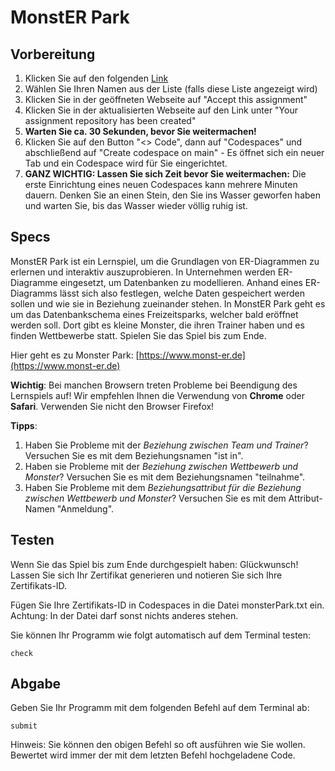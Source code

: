 # MonstER Park

## Vorbereitung
1. Klicken Sie auf den folgenden [Link](https://classroom.github.com/a/QH1rPeXE)
2. Wählen Sie Ihren Namen aus der Liste (falls diese Liste angezeigt wird)
2. Klicken Sie in der geöffneten Webseite auf "Accept this assignment"
3. Klicken Sie in der aktualisierten Webseite auf den Link unter "Your assignment repository has been created"
4. **Warten Sie ca. 30 Sekunden, bevor Sie weitermachen!**
5. Klicken Sie auf den Button "<> Code", dann auf "Codespaces" und abschließend auf "Create codespace on main" - Es öffnet sich ein neuer Tab und ein Codespace wird für Sie eingerichtet.
6. **GANZ WICHTIG: Lassen Sie sich Zeit bevor Sie weitermachen:** Die erste Einrichtung eines neuen Codespaces kann mehrere Minuten dauern. Denken Sie an einen Stein, den Sie ins Wasser geworfen haben und warten Sie, bis das Wasser wieder völlig ruhig ist.

## Specs
MonstER Park ist ein Lernspiel, um die Grundlagen von ER-Diagrammen zu erlernen und interaktiv auszuprobieren. In Unternehmen werden ER-Diagramme eingesetzt, um Datenbanken zu modellieren. Anhand eines ER-Diagramms lässt sich also festlegen, welche Daten gespeichert werden sollen und wie sie in Beziehung zueinander stehen. In MonstER Park geht es um das Datenbankschema eines Freizeitsparks, welcher bald eröffnet werden soll. Dort gibt es kleine Monster, die ihren Trainer haben und es finden Wettbewerbe statt. Spielen Sie das Spiel bis zum Ende.

Hier geht es zu Monster Park: [https://www.monst-er.de](https://www.monst-er.de)

**Wichtig**: Bei manchen Browsern treten Probleme bei Beendigung des Lernspiels auf! Wir empfehlen Ihnen die Verwendung von **Chrome** oder **Safari**. Verwenden Sie nicht den Browser Firefox!

**Tipps**:
1. Haben Sie Probleme mit der *Beziehung zwischen Team und Trainer*? Versuchen Sie es mit dem Beziehungsnamen "ist in".
2. Haben sie Probleme mit der *Beziehung zwischen Wettbewerb und Monster*? Versuchen Sie es mit dem Beziehungsnamen "teilnahme".
3. Haben Sie Probleme mit dem *Beziehungsattribut für die Beziehung zwischen Wettbewerb und Monster*? Versuchen Sie es mit dem Attribut-Namen "Anmeldung".


## Testen
Wenn Sie das Spiel bis zum Ende durchgespielt haben: Glückwunsch! Lassen Sie sich Ihr Zertifikat generieren und notieren Sie sich Ihre Zertifikats-ID. 

Fügen Sie Ihre Zertifikats-ID in Codespaces in die Datei monsterPark.txt ein. Achtung: In der Datei darf sonst nichts anderes stehen.

Sie können Ihr Programm wie folgt automatisch auf dem Terminal testen:

    check


## Abgabe

Geben Sie Ihr Programm mit dem folgenden Befehl auf dem Terminal ab:

    submit

Hinweis: Sie können den obigen Befehl so oft ausführen wie Sie wollen. Bewertet wird immer der mit dem letzten Befehl hochgeladene Code.

